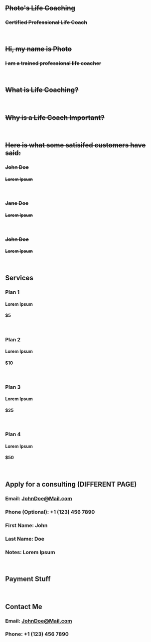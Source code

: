 ## ~~Photo's Life Coaching~~
### ~~Certified Professional Life Coach~~
⠀

[comment]: # (About)

## ~~Hi, my name is Photo~~
### ~~I am a trained professional life coacher~~
⠀

## ~~What is Life Coaching?~~
⠀

## ~~Why is a Life Coach Important?~~
⠀

[comment]: # (Reviews)

## ~~Here is what some satisifed customers have said:~~

### ~~John Doe~~
#### ~~Lorem Ipsum~~
⠀

### ~~Jane Doe~~
#### ~~Lorem Ipsum~~
⠀

### ~~John Doe~~
#### ~~Lorem Ipsum~~
⠀

[comment]: # (Pricing)

## Services

### Plan 1
#### Lorem Ipsum
#### $5
⠀

### Plan 2
#### Lorem Ipsum
#### $10
⠀

### Plan 3
#### Lorem Ipsum
#### $25
⠀

### Plan 4
#### Lorem Ipsum
#### $50
⠀

## Apply for a consulting (DIFFERENT PAGE)
### Email: JohnDoe@Mail.com
### Phone (Optional): +1 (123) 456 7890
### First Name: John
### Last Name: Doe
### Notes: Lorem Ipsum
⠀

## Payment Stuff
⠀

[comment]: # (Contact)

## Contact Me
### Email: JohnDoe@Mail.com
### Phone: +1 (123) 456 7890